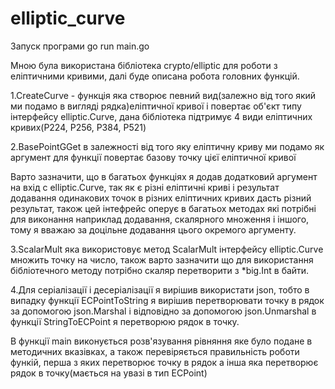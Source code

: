 # elliptic_curve

Запуск програми go run main.go

Мною була використана бібліотека crypto/elliptic для роботи з еліптичними кривими, далі буде описана робота головних функцій.

1.CreateCurve - функція яка створює певний вид(залежно від того який ми подамо в вигляді рядка)еліптичної кривої і повертає об'єкт типу інтерфейсу elliptic.Curve, дана бібліотека підтримує 4 види еліптичних кривих(P224, P256, P384, P521)

2.BasePointGGet в залежності від того яку еліптичну криву ми подамо як аргумент для функції повертає базову точку цієї еліптичної кривої

Варто зазначити, що в багатьох функціях я додав додатковий аргумент на вхід c elliptic.Curve, так як є різні еліптичні криві і результат додавання одинакових точок в різних еліптичних кривих дасть різний результат, також цей інтефрейс оперує в багатьох методах які потрібні для виконання наприклад додавання, скалярного множення і іншого, тому я вважаю за доцільне додавання цього окремого аргументу.

3.ScalarMult яка використовує метод ScalarMult інтерфейсу elliptic.Curve множить точку на число, також варто зазначити що для використання бібліотечного методу потрібно скаляр перетворити з *big.Int в байти.

4.Для серіалізації і десеріалізації я вирішив використати json, тобто в випадку функції ECPointToString я вирішив перетворювати точку в рядок за допомогою json.Marshal і відповідно за допомогою json.Unmarshal в функції StringToECPoint я перетворюю рядок в точку.

В функції main виконується розв'язування рівняння яке було подане в методичних вказівках, а також перевіряється правильність роботи функій, перша з яких перетворює точку в рядок а інша яка перетворює рядок в точку(мається на увазі в тип ECPoint)
